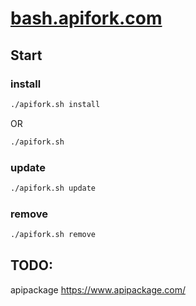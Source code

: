 # [bash.apifork.com](https://bash.apifork.com/)

## Start

### install

```bash
./apifork.sh install
```
OR

```bash
./apifork.sh
```

### update

```bash
./apifork.sh update
```


### remove

```bash
./apifork.sh remove
```

## TODO:

apipackage 
https://www.apipackage.com/